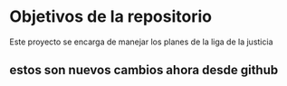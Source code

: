 # Objetivos de la repositorio

Este proyecto se encarga de manejar los planes de la liga de la justicia


## estos son nuevos cambios ahora desde github







